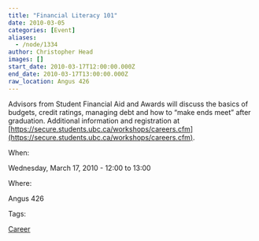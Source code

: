 ```yaml
---
title: "Financial Literacy 101"
date: 2010-03-05
categories: [Event]
aliases:
  - /node/1334
author: Christopher Head
images: []
start_date: 2010-03-17T12:00:00.000Z
end_date: 2010-03-17T13:00:00.000Z
raw_location: Angus 426
---
```


Advisors from Student Financial Aid and Awards will discuss the basics of budgets, credit ratings, managing debt and how to “make ends meet” after graduation. Additional information and registration at [https://secure.students.ubc.ca/workshops/careers.cfm](https://secure.students.ubc.ca/workshops/careers.cfm).

When: 

Wednesday, March 17, 2010 - 12:00 to 13:00

Where: 

Angus 426

Tags: 

[Career](/career)
